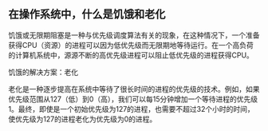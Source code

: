 ## 在操作系统中，什么是饥饿和老化

饥饿或无限期阻塞是一种与优先级调度算法有关的现象，在这种情况下，一个准备获得CPU（资源）的进程可以因为低优先级而无限期地等待运行。在一个高负荷的计算机系统中，源源不断的高优先级进程可以阻止低优先级的进程获得CPU。

饥饿的解决方案：老化

老化是一种逐步提高在系统中等待了很长时间的进程的优先级的技术。例如，如果优先级范围从127（低）到0（高），我们可以每15分钟增加一个等待进程的优先级1。最终，即使是一个初始优先级为127的进程，也需要不超过32个小时的时间，使优先级为127的进程老化为优先级为0的进程。